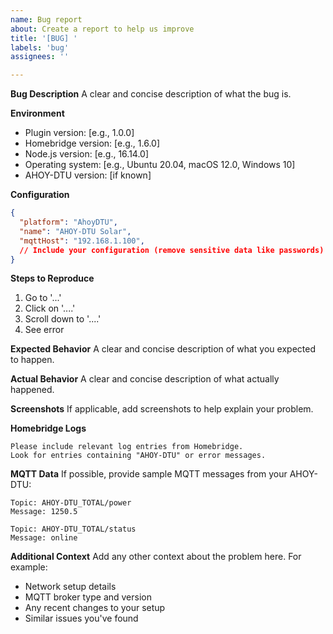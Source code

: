 ```yaml
---
name: Bug report
about: Create a report to help us improve
title: '[BUG] '
labels: 'bug'
assignees: ''

---
```


**Bug Description**
A clear and concise description of what the bug is.

**Environment**
- Plugin version: [e.g., 1.0.0]
- Homebridge version: [e.g., 1.6.0]
- Node.js version: [e.g., 16.14.0]
- Operating system: [e.g., Ubuntu 20.04, macOS 12.0, Windows 10]
- AHOY-DTU version: [if known]

**Configuration**
```json
{
  "platform": "AhoyDTU",
  "name": "AHOY-DTU Solar",
  "mqttHost": "192.168.1.100",
  // Include your configuration (remove sensitive data like passwords)
}
```

**Steps to Reproduce**
1. Go to '...'
2. Click on '....'
3. Scroll down to '....'
4. See error

**Expected Behavior**
A clear and concise description of what you expected to happen.

**Actual Behavior**
A clear and concise description of what actually happened.

**Screenshots**
If applicable, add screenshots to help explain your problem.

**Homebridge Logs**
```
Please include relevant log entries from Homebridge.
Look for entries containing "AHOY-DTU" or error messages.
```

**MQTT Data**
If possible, provide sample MQTT messages from your AHOY-DTU:
```
Topic: AHOY-DTU_TOTAL/power
Message: 1250.5

Topic: AHOY-DTU_TOTAL/status  
Message: online
```

**Additional Context**
Add any other context about the problem here. For example:
- Network setup details
- MQTT broker type and version
- Any recent changes to your setup
- Similar issues you've found